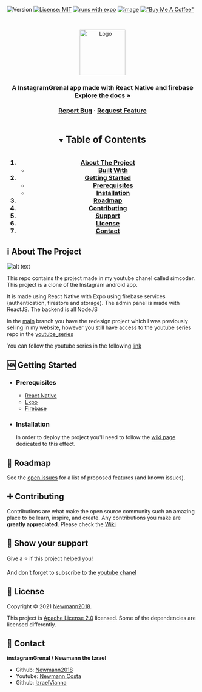 ![Version](https://img.shields.io/badge/version-1.0-blue.svg?cacheSeconds=2592000)
[![License: MIT](https://img.shields.io/badge/License-MIT-yellow.svg)](https://opensource.org/licenses/MIT)
[![runs with expo](https://img.shields.io/badge/Runs%20with%20Expo-000.svg?style=flat-square&logo=EXPO&labelColor=f3f3f3&logoColor=000)](https://expo.io/)
[![image](https://img.shields.io/badge/YouTube-FF0000?style=for-the-badge&logo=youtube&logoColor=white)](https://www.youtube.com/channel/UCXPQa1_Oi-A3aaLVMmhMm7w)
[!["Buy Me A Coffee"](https://www.buymeacoffee.com/assets/img/custom_images/orange_img.png)](https://www.buymeacoffee.com/instagramGrenal)

<!-- PROJECT LOGO -->
<br />
<p align="center">
  <a href="https://github.com/Newmann2018/projeto-final-Instagram-grenal.git">
    <img src="images/instagram.png" alt="Logo" width="120" height="120">
  </a>
<h3  A ngli

  <p align="center">
    A InstagramGrenal app made with React Native and firebase
    <br />
    <a href="https://github.com/Newmann2018/projeto-final-Instagram-grenal.git"><strong>Explore the docs »</strong></a>
    <br />
    <br />
    <a href="https://github.com/Newmann2018/projeto-final-Instagram-grenal.git">Report Bug</a>
    ·
    <a href="https://github.com/Newmann2018/projeto-final-Instagram-grenal.git">Request Feature</a>
  </p>
</p>

<!-- TABLE OF CONTENTS -->
<details open="open">
  <summary><h2 style="display: inline-block">Table of Contents</h2></summary>
  <ol>
    <li>
      <a href="#about-the-project">About The Project</a>
      <ul>
        <li><a href="#built-with">Built With</a></li>
      </ul>
    </li>
    <li>
      <a href="#getting-started">Getting Started</a>
      <ul>
        <li><a href="#prerequisites">Prerequisites</a></li>
        <li><a href="#installation">Installation</a></li>
      </ul>
    </li>
    <li><a href="#roadmap">Roadmap</a></li>
    <li><a href="#contributing">Contributing</a></li>
    <li><a href="#support">Support</a></li>
    <li><a href="#license">License</a></li>
    <li><a href="#contact">Contact</a></li>
  </ol>
</details>

<!-- ABOUT THE PROJECT -->

## ℹ️ About The Project

![alt text](images/mockup.png "Title")

This repo contains the project made in my youtube chanel called simcoder. This project is a clone of the Instagram android app.

It is made using React Native with Expo using firebase services (authentication, firestore and storage).
The admin panel is made with ReactJS.
The backend is all NodeJS

In the [main](https://github.com/Newmann2018/projeto-final-Instagram-grenal.git) branch you have the redesign project which I was previously selling in my website, however you still have access to the youtube series repo in the [youtube_series](https://www.youtube.com/channel/UCXPQa1_Oi-A3aaLVMmhMm7w)

You can follow the youtube series in the following [link]("https://www.youtube.com/channel/UCXPQa1_Oi-A3aaLVMmhMm7w")

## 🆕 Getting Started

- ### **Prerequisites**

  - [React Native](https://reactnative.dev/)
  - [Expo](https://expo.dev/)
  - [Firebase](https://firebase.google.com/)

<!-- GETTING STARTED -->

- ### **Installation**

  In order to deploy the project you'll need to follow the [wiki page](https://github.com/Newmann2018/projeto-final-Instagram-grenal.git) dedicated to this effect.

## 🚧 Roadmap

See the [open issues](https://github.com/Newmann2018/projeto-final-Instagram-grenal.git) for a list of proposed features (and known issues).

<!-- CONTRIBUTING -->

## ➕ Contributing

Contributions are what make the open source community such an amazing place to be learn, inspire, and create. Any contributions you make are **greatly appreciated**. Please check the [Wiki](https://github.com/Newmann2018/projeto-final-Instagram-grenal.git)

## 🌟 Show your support

Give a ⭐️ if this project helped you!

And don't forget to subscribe to the [youtube chanel](https://www.youtube.com/channel/UCXPQa1_Oi-A3aaLVMmhMm7w?)

## 📝 License

Copyright © 2021 [Newmann2018](https://github.com/Newmann2018/projeto-final-Instagram-grenal.git).

This project is [Apache License 2.0](https://github.com/Newmann2018/projeto-final-Instagram-grenal.git/master/LICENSE) licensed. Some of the dependencies are licensed differently.

<!-- CONTACT -->

## 👤 Contact

**instagramGrenal / Newmann the Izrael**

- Github: [Newmann2018](https://github.com/Newmann2018/projeto-final-Instagram-grenal.git)
- Youtube: [Newmann Costa](https://www.youtube.com/channel/UCXPQa1_Oi-A3aaLVMmhMm7w)
- Github: [IzraelVianna](https://github.com/IzraelVianna)


